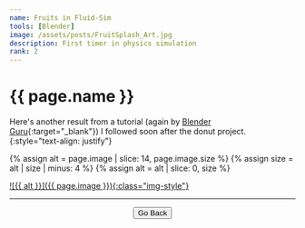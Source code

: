 ```yaml
---
name: Fruits in Fluid-Sim
tools: [Blender]
image: /assets/posts/FruitSplash_Art.jpg
description: First timer in physics simulation
rank: 2
---
```


# {{ page.name }}

Here's another result from a tutorial (again by [Blender Guru](https://www.blenderguru.com){:target="_blank"}) I followed soon after the donut project.
{:style="text-align: justify"}

{% assign alt = page.image | slice: 14, page.image.size %}
{% assign size = alt | size | minus: 4 %}
{% assign alt = alt | slice: 0, size %}

<a href="{{ page.image }}" target="_blank"> ![{{ alt }}]({{ page.image }}){:class="img-style"} </a>

<hr>

<center><button type="button" class="btn btn-outline-primary" onclick="history.back()">Go Back</button></center>
